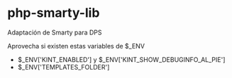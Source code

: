 # php-smarty-lib
Adaptación de Smarty para DPS


Aprovecha si existen estas variables de $_ENV 
* $_ENV['KINT_ENABLED'] y $_ENV['KINT_SHOW_DEBUGINFO_AL_PIE']
* $_ENV['TEMPLATES_FOLDER']